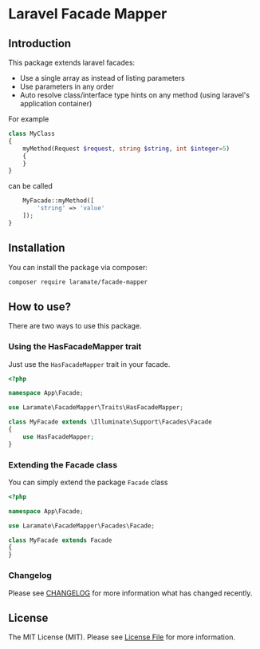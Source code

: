 # Laravel Facade Mapper

## Introduction
This package extends laravel facades: 

- Use a single array as instead of listing parameters
- Use parameters in any order
- Auto resolve class/interface type hints on any method (using laravel's application container) 

For example

```php
class MyClass
{
    myMethod(Request $request, string $string, int $integer=5) 
    {
    }
}
```

can be called

```php
    MyFacade::myMethod([
        'string' => 'value'    
    ]);
}
```



## Installation

You can install the package via composer:

```bash
composer require laramate/facade-mapper
```

## How to use?

There are two ways to use this package. 

### Using the HasFacadeMapper trait

Just use the `HasFacadeMapper` trait in your facade.

```php
<?php

namespace App\Facade;

use Laramate\FacadeMapper\Traits\HasFacadeMapper;

class MyFacade extends \Illuminate\Support\Facades\Facade
{
    use HasFacadeMapper;
}
```

### Extending the Facade class

You can simply extend the package `Facade` class

```php
<?php

namespace App\Facade;

use Laramate\FacadeMapper\Facades\Facade;

class MyFacade extends Facade
{
}
```

### Changelog

Please see [CHANGELOG](CHANGELOG.md) for more information what has changed recently.


## License

The MIT License (MIT). Please see [License File](LICENSE.md) for more information.
 
